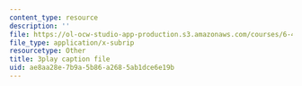 ```yaml
---
content_type: resource
description: ''
file: https://ol-ocw-studio-app-production.s3.amazonaws.com/courses/6-451-principles-of-digital-communication-ii-spring-2005/ae8aa28e7b9a5b86a2685ab1dce6e19b_MVpmgHSBSc0.vtt
file_type: application/x-subrip
resourcetype: Other
title: 3play caption file
uid: ae8aa28e-7b9a-5b86-a268-5ab1dce6e19b
---
```

